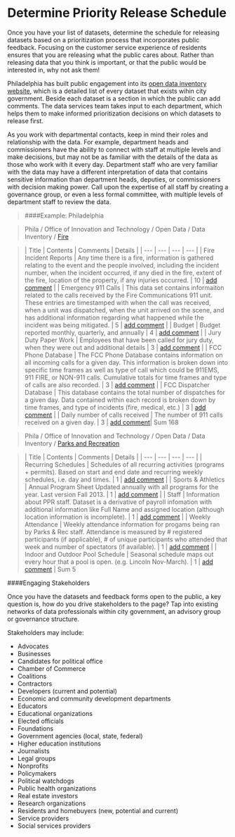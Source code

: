 Determine Priority Release Schedule
=======

Once you have your list of datasets, determine the schedule for releasing datasets based on a prioritization process that incorporates public feedback. Focusing on the customer service experience of residents ensures that you are releasing what the public cares about. Rather than releasing data that you think is important, or that the public would be interested in, why not ask them!

Philadelphia has built public engagement into its [open data inventory website](http://cityofphiladelphia.github.io/slash-data/inventory/?_ga=1.247933893.332098523.1435580102), which is a detailed list of every dataset that exists wihin city government. Beside each dataset is a section in which the public can add comments. The data services team takes input to each department, which helps them to make informed prioritization decisions on which datasets to release first.

As you work with departmental contacts, keep in mind their roles and relationship with the data. For example, department heads and commissioners have the ability to connect with staff at multiple levels and make decisions, but may not be as familiar with the details of the data as those who work with it every day. Department staff who are very familiar with the data may have a different interpretation of data that contains sensitive information than department heads, deputies, or commissioners with decision making power. Call upon the expertise of all staff by creating a governance group, or even a less formal committee, with multiple levels of department staff to review the data.

> ####Example: Philadelphia

> Phila / Office of Innovation and Technology / Open Data / Data Inventory / [Fire](http://cityofphiladelphia.github.io/slash-data/inventory/?_ga=1.247933893.332098523.1435580102#inventory/?view_42_filters=%5B%7B%22field%22%3A%22field_216%22%2C%22operator%22%3A%22is%22%2C%22value%22%3A%22541b05369a3db5a01b00b512%22%7D%5D&view_42_page=1)

> | Title | Contents | Comments | Details |
| --- | --- | --- | --- |
| Fire Incident Reports |	Any time there is a fire, information is gathered relating to the event and the people involved, including the incident number, when the incident occurred, if any died in the fire, extent of the fire, location of the property, if any injuries occurred.	| 10 |	[add comment](http://cityofphiladelphia.github.io/slash-data/inventory/?_ga=1.247933893.332098523.1435580102#inventory/details/5580683979117156666b3619/) |
| Emergency 911 Calls	| This data set contains informaiton related to the calls received by the Fire Communications 911 unit. These entries are timestamped with when the call was received, when a unit was dispatched, when the unit arrived on the scene, and has additional information regarding what happened while the incident was being mitigated. |	5	| [add comment](http://cityofphiladelphia.github.io/slash-data/inventory/?_ga=1.247933893.332098523.1435580102#inventory/details/5580683979117156666b3619/) |
| Budget	| Budget reported monthly, quarterly, and annually	| 4	| [add comment](http://cityofphiladelphia.github.io/slash-data/inventory/?_ga=1.247933893.332098523.1435580102#inventory/details/5580683679117156666b3611/) |
| Jury Duty Paper Work |	Employees that have been called for jury duty, when they were out and additional details	| 3	| [add comment](http://cityofphiladelphia.github.io/slash-data/inventory/?_ga=1.247933893.332098523.1435580102#inventory/details/5580685079117156666b366f/) |
| FCC Phone Database	| The FCC Phone Database contains information on all incoming calls for a given day. This information is broken down into specific time frames as well as type of call which could be 911EMS, 911 FIRE, or NON-911 calls. Cumulative totals for time frames and type of calls are also recorded.	| 3	| [add comment](http://cityofphiladelphia.github.io/slash-data/inventory/?_ga=1.247933893.332098523.1435580102#inventory/details/5580684379117156666b3641/) |
| FCC Dispatcher Database	| This database contains the total number of dispatches for a given day. Data contained within each record is broken down by time frames, and type of incidents (fire, medical, etc.)	| 3	| [add comment](http://cityofphiladelphia.github.io/slash-data/inventory/?_ga=1.247933893.332098523.1435580102#inventory/details/5580684379117156666b363f/) |
| Daily number of calls received	| The number of 911 calls received on a given day.	| 3	| [add comment](http://cityofphiladelphia.github.io/slash-data/inventory/?_ga=1.247933893.332098523.1435580102#inventory/details/5580683579117156666b360e/)|
 Sum 168

> Phila / Office of Innovation and Technology / Open Data / Data Inventory / [Parks and Recreation](http://cityofphiladelphia.github.io/slash-data/inventory/?_ga=1.247933893.332098523.1435580102)

> | Title | Contents | Comments | Details |
| --- | --- | --- | --- |
| Recurring Schedules	| Schedules of all recurring activities (programs + permits). Based on start and end date and recurring weekly schedules, i.e. day and times.	| 1	| [add comment](http://cityofphiladelphia.github.io/slash-data/inventory/?_ga=1.247933893.332098523.1435580102#inventory/details/5542531a91444e0f702144cb/) |
| Sports & Athletics | Annual Program Sheet	Updated annually with all programs for the year. Last version Fall 2013.	| 1	| [add comment](http://cityofphiladelphia.github.io/slash-data/inventory/?_ga=1.247933893.332098523.1435580102#inventory/details/5542531d91444e0f702144d2/) |
| Staff	| Information about PPR staff. Dataset is a derivative of payroll infomation with additional information like Full Name and assigned location (although location information is incomplete).	| 1	| [add comment](http://cityofphiladelphia.github.io/slash-data/inventory/?_ga=1.247933893.332098523.1435580102#inventory/details/5542531a91444e0f702144ca/) |
| Weekly Attendance	| Weekly attendance information for progams being ran by Parks & Rec staff. Attendance is measured by # registered participants (if applicable), # of unique participants who attended that week and number of spectators (if available).	| 1	| [add comment](http://cityofphiladelphia.github.io/slash-data/inventory/?_ga=1.247933893.332098523.1435580102#inventory/details/5542531991444e0f702144c7/) |
| Indoor and Outdoor Pool Schedule	| Seasonal schedule maps out every hour that a pool is open. (e.g. Lincoln Nov-March).	| 1	| [add comment](http://cityofphiladelphia.github.io/slash-data/inventory/?_ga=1.247933893.332098523.1435580102#inventory/details/5542531e91444e0f702144d5/) |
 	Sum	5

####Engaging Stakeholders

Once you have the datasets and feedback forms open to the public, a key question is, how do you drive stakeholders to the page? Tap into existing networks of data professionals within city government, an advisory group or governance structure.

Stakeholders may include:
* Advocates
* Businesses
* Candidates for political office
* Chamber of Commerce
* Coalitions
* Contractors
* Developers (current and potential)
* Economic and community development departments
* Educators
* Educational organizations
* Elected officials
* Foundations
* Government agencies (local, state, federal)
* Higher education institutions
* Journalists
* Legal groups
* Nonprofits
* Policymakers
* Political watchdogs
* Public health organizations
* Real estate investors
* Research organizations
* Residents and homebuyers (new, potential and current)
* Service providers
* Social services providers
